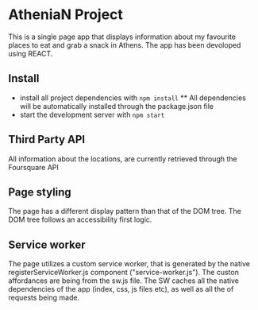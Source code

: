 # AtheniaN Project

This is a single page app that displays information about my favourite
places to eat and grab a snack in Athens. The app has been devoloped using REACT.

## Install

* install all project dependencies with `npm install`
  ** All dependencies will be automatically installed through the package.json file
* start the development server with `npm start`

## Third Party API

All information about the locations, are currently retrieved through the Foursquare API

## Page styling

The page has a different display pattern than that of the DOM tree. The DOM tree follows an accessibility first logic.

## Service worker

The page utilizes a custom service worker, that is generated by the native registerServiceWorker.js component ("service-worker.js"). The custon affordances are being from the sw.js file. The SW caches all the native dependencies of the app (index, css, js files etc), as well as all the of requests being made.
